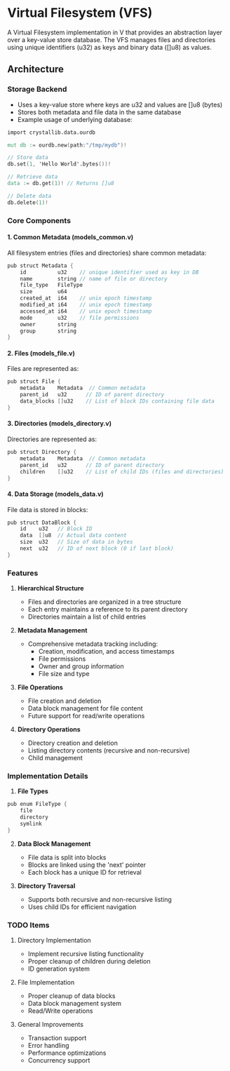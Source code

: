 # Virtual Filesystem (VFS)

A Virtual Filesystem implementation in V that provides an abstraction layer over a key-value store database. The VFS manages files and directories using unique identifiers (u32) as keys and binary data ([]u8) as values.

## Architecture

### Storage Backend
- Uses a key-value store where keys are u32 and values are []u8 (bytes)
- Stores both metadata and file data in the same database
- Example usage of underlying database:
```v
import crystallib.data.ourdb

mut db := ourdb.new(path:"/tmp/mydb")!

// Store data
db.set(1, 'Hello World'.bytes())!

// Retrieve data
data := db.get(1)! // Returns []u8

// Delete data
db.delete(1)!
```

### Core Components

#### 1. Common Metadata (models_common.v)
All filesystem entries (files and directories) share common metadata:
```v
pub struct Metadata {
    id          u32    // unique identifier used as key in DB
    name        string // name of file or directory
    file_type   FileType
    size        u64
    created_at  i64    // unix epoch timestamp
    modified_at i64    // unix epoch timestamp
    accessed_at i64    // unix epoch timestamp
    mode        u32    // file permissions
    owner       string
    group       string
}
```

#### 2. Files (models_file.v)
Files are represented as:
```v
pub struct File {
    metadata    Metadata  // Common metadata
    parent_id   u32      // ID of parent directory
    data_blocks []u32    // List of block IDs containing file data
}
```

#### 3. Directories (models_directory.v)
Directories are represented as:
```v
pub struct Directory {
    metadata    Metadata  // Common metadata
    parent_id   u32      // ID of parent directory
    children    []u32    // List of child IDs (files and directories)
}
```

#### 4. Data Storage (models_data.v)
File data is stored in blocks:
```v
pub struct DataBlock {
    id    u32   // Block ID
    data  []u8  // Actual data content
    size  u32   // Size of data in bytes
    next  u32   // ID of next block (0 if last block)
}
```

### Features

1. **Hierarchical Structure**
   - Files and directories are organized in a tree structure
   - Each entry maintains a reference to its parent directory
   - Directories maintain a list of child entries

2. **Metadata Management**
   - Comprehensive metadata tracking including:
     - Creation, modification, and access timestamps
     - File permissions
     - Owner and group information
     - File size and type

3. **File Operations**
   - File creation and deletion
   - Data block management for file content
   - Future support for read/write operations

4. **Directory Operations**
   - Directory creation and deletion
   - Listing directory contents (recursive and non-recursive)
   - Child management

### Implementation Details

1. **File Types**
```v
pub enum FileType {
    file
    directory
    symlink
}
```

2. **Data Block Management**
   - File data is split into blocks
   - Blocks are linked using the 'next' pointer
   - Each block has a unique ID for retrieval

3. **Directory Traversal**
   - Supports both recursive and non-recursive listing
   - Uses child IDs for efficient navigation

### TODO Items

1. Directory Implementation
   - Implement recursive listing functionality
   - Proper cleanup of children during deletion
   - ID generation system

2. File Implementation
   - Proper cleanup of data blocks
   - Data block management system
   - Read/Write operations

3. General Improvements
   - Transaction support
   - Error handling
   - Performance optimizations
   - Concurrency support
